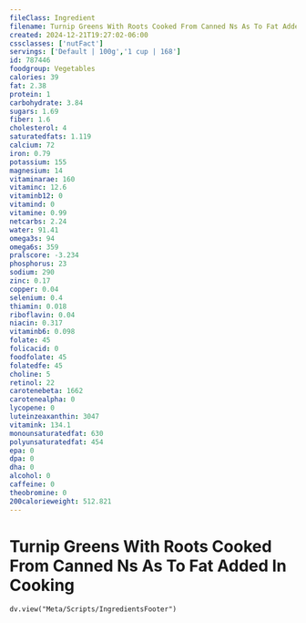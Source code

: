 ```yaml
---
fileClass: Ingredient
filename: Turnip Greens With Roots Cooked From Canned Ns As To Fat Added In Cooking
created: 2024-12-21T19:27:02-06:00
cssclasses: ['nutFact']
servings: ['Default | 100g','1 cup | 168']
id: 787446
foodgroup: Vegetables
calories: 39
fat: 2.38
protein: 1
carbohydrate: 3.84
sugars: 1.69
fiber: 1.6
cholesterol: 4
saturatedfats: 1.119
calcium: 72
iron: 0.79
potassium: 155
magnesium: 14
vitaminarae: 160
vitaminc: 12.6
vitaminb12: 0
vitamind: 0
vitamine: 0.99
netcarbs: 2.24
water: 91.41
omega3s: 94
omega6s: 359
pralscore: -3.234
phosphorus: 23
sodium: 290
zinc: 0.17
copper: 0.04
selenium: 0.4
thiamin: 0.018
riboflavin: 0.04
niacin: 0.317
vitaminb6: 0.098
folate: 45
folicacid: 0
foodfolate: 45
folatedfe: 45
choline: 5
retinol: 22
carotenebeta: 1662
carotenealpha: 0
lycopene: 0
luteinzeaxanthin: 3047
vitamink: 134.1
monounsaturatedfat: 630
polyunsaturatedfat: 454
epa: 0
dpa: 0
dha: 0
alcohol: 0
caffeine: 0
theobromine: 0
200calorieweight: 512.821
---
```


# Turnip Greens With Roots Cooked From Canned Ns As To Fat Added In Cooking

```dataviewjs
dv.view("Meta/Scripts/IngredientsFooter")
```